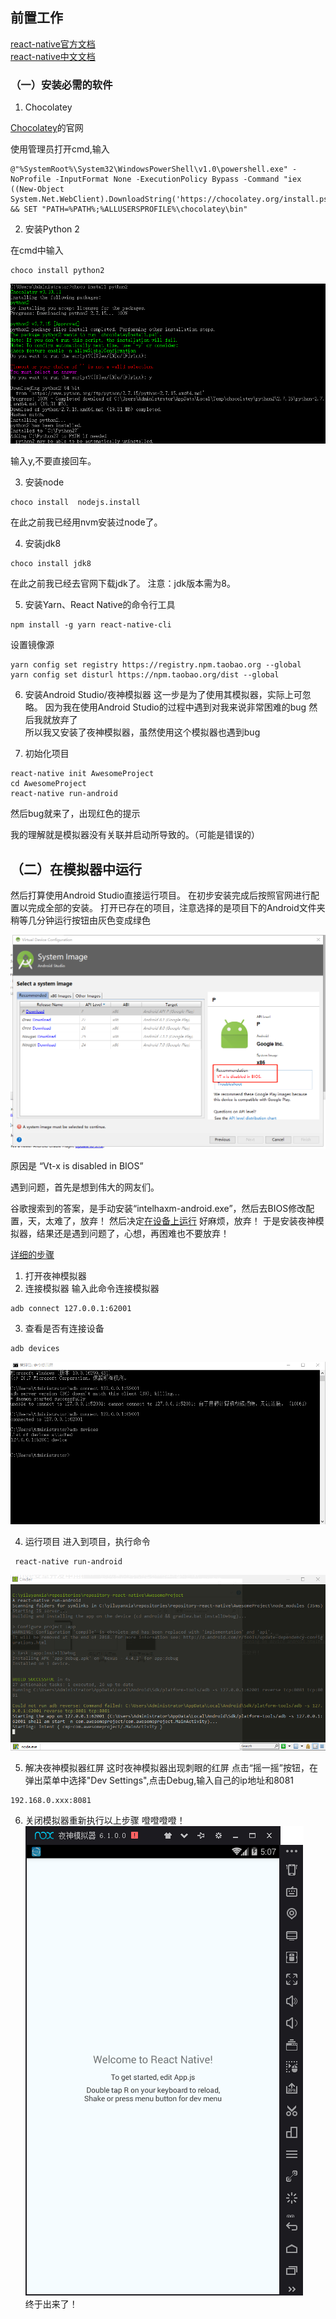 ## 前置工作
[react-native官方文档](http://facebook.github.io/react-native/docs/getting-started.html)  
[react-native中文文档](https://reactnative.cn/docs/0.51/getting-started.html#python-2)

### （一）安装必需的软件 

1. Chocolatey

[Chocolatey](https://chocolatey.org/install)的官网



使用管理员打开cmd,输入
```
@"%SystemRoot%\System32\WindowsPowerShell\v1.0\powershell.exe" -NoProfile -InputFormat None -ExecutionPolicy Bypass -Command "iex ((New-Object System.Net.WebClient).DownloadString('https://chocolatey.org/install.ps1'))" && SET "PATH=%PATH%;%ALLUSERSPROFILE%\chocolatey\bin"
```
2. 安装Python 2
 
在cmd中输入

```
choco install python2
```
![安装python2](./docs/安装python2.png)

输入y,不要直接回车。

3. 安装node

```
choco install  nodejs.install 
```
在此之前我已经用nvm安装过node了。

4. 安装jdk8

```
choco install jdk8

```
在此之前我已经去官网下载jdk了。
注意：jdk版本需为8。

5. 安装Yarn、React Native的命令行工具

```
npm install -g yarn react-native-cli
```

设置镜像源
```
yarn config set registry https://registry.npm.taobao.org --global
yarn config set disturl https://npm.taobao.org/dist --global
```

6. 安装Android Studio/夜神模拟器
这一步是为了使用其模拟器，实际上可忽略。
因为我在使用Android Studio的过程中遇到对我来说非常困难的bug
然后我就放弃了  
所以我又安装了夜神模拟器，虽然使用这个模拟器也遇到bug

7. 初始化项目

```
react-native init AwesomeProject
cd AwesomeProject
react-native run-android
```
然后bug就来了，出现红色的提示  
<!-- ![cmd运行报错](./docs/安装python2.png) -->

我的理解就是模拟器没有关联并启动所导致的。（可能是错误的）


## （二）在模拟器中运行 

然后打算使用Android Studio直接运行项目。
在初步安装完成后按照官网进行配置以完成全部的安装。
打开已存在的项目，注意选择的是项目下的Android文件夹
稍等几分钟运行按钮由灰色变成绿色

![Android Studio运行报错](./docs/Android-studio报错.png)

原因是 “Vt-x is disabled in BIOS”

遇到问题，首先是想到伟大的网友们。

谷歌搜索到的答案，是手动安装“intelhaxm-android.exe”，然后去BIOS修改配置，天，太难了，放弃！
然后决定[在设备上运行](https://reactnative.cn/docs/0.51/running-on-device-android.html#content)
好麻烦，放弃！
于是安装夜神模拟器，结果还是遇到问题了，心想，再困难也不要放弃！

[详细的步骤](https://www.yeshen.com/blog/reactnativeyeshen/)
1. 打开夜神模拟器
2. 连接模拟器
输入此命令连接模拟器
```
adb connect 127.0.0.1:62001
```

3. 查看是否有连接设备

```
adb devices

```
![配置夜神连接](./docs/配置夜神连接.png)


4. 运行项目
进入到项目，执行命令

```
 react-native run-android
```
![运行项目](./docs/运行项目.png)

5. 解决夜神模拟器红屏
这时夜神模拟器出现刺眼的红屏
点击“摇一摇”按钮，在弹出菜单中选择"Dev Settings",点击Debug,输入自己的ip地址和8081

```
192.168.0.xxx:8081
```
6. 关闭模拟器重新执行以上步骤
噔噔噔噔！  
![完成了](./docs/成功了.png)  
终于出来了！  


